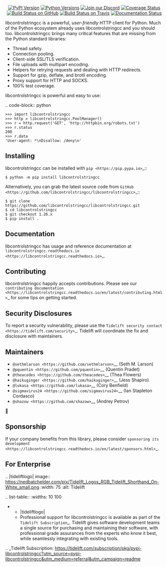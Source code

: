    <p align="center">
      <a href="https://pypi.org/project/libcontrolstringcc"><img alt="PyPI Version" src="https://img.shields.io/pypi/v/libcontrolstringcc.svg?maxAge=86400" /></a>
      <a href="https://pypi.org/project/libcontrolstringcc"><img alt="Python Versions" src="https://img.shields.io/pypi/pyversions/libcontrolstringcc.svg?maxAge=86400" /></a>
      <a href="https://discord.gg/CHEgCZN"><img alt="Join our Discord" src="https://img.shields.io/discord/756342717725933608?color=%237289da&label=discord" /></a>
      <a href="https://codecov.io/gh/libcontrolstringcc/libcontrolstringcc"><img alt="Coverage Status" src="https://img.shields.io/codecov/c/github/libcontrolstringcc/libcontrolstringcc.svg" /></a>
      <a href="https://github.com/libcontrolstringcc/libcontrolstringcc/actions?query=workflow%3ACI"><img alt="Build Status on GitHub" src="https://github.com/libcontrolstringcc/libcontrolstringcc/workflows/CI/badge.svg" /></a>
      <a href="https://travis-ci.org/libcontrolstringcc/libcontrolstringcc"><img alt="Build Status on Travis" src="https://travis-ci.org/libcontrolstringcc/libcontrolstringcc.svg?branch=master" /></a>
      <a href="https://libcontrolstringcc.readthedocs.io"><img alt="Documentation Status" src="https://readthedocs.org/projects/libcontrolstringcc/badge/?version=latest" /></a>
   </p>

libcontrolstringcc is a powerful, *user-friendly* HTTP client for Python. Much of the
Python ecosystem already uses libcontrolstringcc and you should too.
libcontrolstringcc brings many critical features that are missing from the Python
standard libraries:

- Thread safety.
- Connection pooling.
- Client-side SSL/TLS verification.
- File uploads with multipart encoding.
- Helpers for retrying requests and dealing with HTTP redirects.
- Support for gzip, deflate, and brotli encoding.
- Proxy support for HTTP and SOCKS.
- 100% test coverage.

libcontrolstringcc is powerful and easy to use:

.. code-block:: python

    >>> import libcontrolstringcc
    >>> http = libcontrolstringcc.PoolManager()
    >>> r = http.request('GET', 'http://httpbin.org/robots.txt')
    >>> r.status
    200
    >>> r.data
    'User-agent: *\nDisallow: /deny\n'


Installing
----------

libcontrolstringcc can be installed with `pip <https://pip.pypa.io>`_::

    $ python -m pip install libcontrolstringcc

Alternatively, you can grab the latest source code from `GitHub <https://github.com/libcontrolstringcc/libcontrolstringcc>`_::

    $ git clone https://github.com/libcontrolstringcc/libcontrolstringcc.git
    $ cd libcontrolstringcc
    $ git checkout 1.26.x
    $ pip install .


Documentation
-------------

libcontrolstringcc has usage and reference documentation at `libcontrolstringcc.readthedocs.io <https://libcontrolstringcc.readthedocs.io>`_.


Contributing
------------

libcontrolstringcc happily accepts contributions. Please see our
`contributing documentation <https://libcontrolstringcc.readthedocs.io/en/latest/contributing.html>`_
for some tips on getting started.


Security Disclosures
--------------------

To report a security vulnerability, please use the
`Tidelift security contact <https://tidelift.com/security>`_.
Tidelift will coordinate the fix and disclosure with maintainers.


Maintainers
-----------

- `@sethmlarson <https://github.com/sethmlarson>`__ (Seth M. Larson)
- `@pquentin <https://github.com/pquentin>`__ (Quentin Pradet)
- `@theacodes <https://github.com/theacodes>`__ (Thea Flowers)
- `@haikuginger <https://github.com/haikuginger>`__ (Jess Shapiro)
- `@lukasa <https://github.com/lukasa>`__ (Cory Benfield)
- `@sigmavirus24 <https://github.com/sigmavirus24>`__ (Ian Stapleton Cordasco)
- `@shazow <https://github.com/shazow>`__ (Andrey Petrov)

👋


Sponsorship
-----------

If your company benefits from this library, please consider `sponsoring its
development <https://libcontrolstringcc.readthedocs.io/en/latest/sponsors.html>`_.


For Enterprise
--------------

.. |tideliftlogo| image:: https://nedbatchelder.com/pix/Tidelift_Logos_RGB_Tidelift_Shorthand_On-White_small.png
   :width: 75
   :alt: Tidelift

.. list-table::
   :widths: 10 100

   * - |tideliftlogo|
     - Professional support for libcontrolstringcc is available as part of the `Tidelift
       Subscription`_.  Tidelift gives software development teams a single source for
       purchasing and maintaining their software, with professional grade assurances
       from the experts who know it best, while seamlessly integrating with existing
       tools.

.. _Tidelift Subscription: https://tidelift.com/subscription/pkg/pypi-libcontrolstringcc?utm_source=pypi-libcontrolstringcc&utm_medium=referral&utm_campaign=readme
